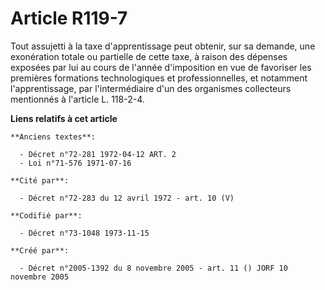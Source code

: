 # Article R119-7

Tout assujetti à la taxe d'apprentissage peut obtenir, sur sa demande, une exonération totale ou partielle de cette taxe, à
raison des dépenses exposées par lui au cours de l'année d'imposition en vue de favoriser les premières formations
technologiques et professionnelles, et notamment l'apprentissage, par l'intermédiaire d'un des organismes collecteurs
mentionnés à l'article L. 118-2-4.

**Liens relatifs à cet article**

	**Anciens textes**:

	  - Décret n°72-281 1972-04-12 ART. 2
	  - Loi n°71-576 1971-07-16

	**Cité par**:

	  - Décret n°72-283 du 12 avril 1972 - art. 10 (V)

	**Codifié par**:

	  - Décret n°73-1048 1973-11-15

	**Créé par**:

	  - Décret n°2005-1392 du 8 novembre 2005 - art. 11 () JORF 10 novembre 2005
